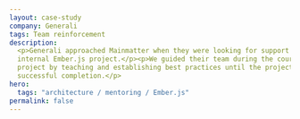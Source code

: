 ```yaml
---
layout: case-study
company: Generali
tags: Team reinforcement
description:
  <p>Generali approached Mainmatter when they were looking for support with an
  internal Ember.js project.</p><p>We guided their team during the course of the
  project by teaching and establishing best practices until the project’s
  successful completion.</p>
hero:
  tags: "architecture / mentoring / Ember.js"
permalink: false
---
```

